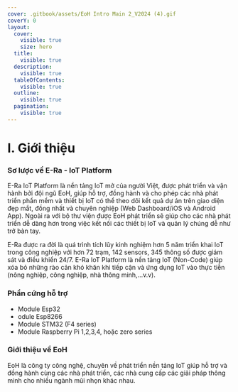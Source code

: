 ```yaml
---
cover: .gitbook/assets/EoH Intro Main 2_V2024 (4).gif
coverY: 0
layout:
  cover:
    visible: true
    size: hero
  title:
    visible: true
  description:
    visible: true
  tableOfContents:
    visible: true
  outline:
    visible: true
  pagination:
    visible: true
---
```


# I. Giới thiệu



### Sơ lược về E-Ra - IoT Platform  <a href="#so-luoc-ve-e-ra-iot-platform" id="so-luoc-ve-e-ra-iot-platform"></a>

E-Ra IoT Platform là nền tảng IoT mở của người Việt, được phát triển và vận hành bởi đội ngũ EoH, giúp hỗ trợ, đồng hành và cho phép các nhà phát triển phần mềm và thiết bị IoT có thể theo dõi kết quả dự án trên giao diện đẹp mắt, đồng nhất và chuyên nghiệp (Web Dashboard/iOS và Android App). Ngoài ra với bộ thư viện được EoH phát triển sẽ giúp cho các nhà phát triển dễ dàng hơn trong việc kết nối các thiết bị IoT và quản lý chúng dễ như trở bàn tay.

E-Ra được ra đời là quá trình tích lũy kinh nghiệm hơn 5 năm triển khai IoT trong công nghiệp với hơn 72 trạm, 142 sensors, 345 thông số được giám sát và điều khiển 24/7. E-Ra IoT Platform là nền tảng IoT (Non-Code) giúp xóa bỏ những rào cản khó khăn khi tiếp cận và ứng dụng IoT vào thực tiễn (nông nghiệp, công nghiệp, nhà thông minh,...v.v).

### Phần cứng hỗ trợ

* Module Esp32
* odule Esp8266
* Module STM32 (F4 series)
* Module Raspberry Pi 1,2,3,4, hoặc zero series





### Giới thiệu về EoH

EoH là công ty công nghệ, chuyên về phát triển nền tảng IoT giúp hỗ trợ và đồng hành cùng các nhà phát triển, các nhà cung cấp các giải pháp thông minh cho nhiều ngành mũi nhọn khác nhau.

